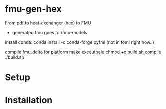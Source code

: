 # fmu-gen-hex
From pdf to heat-exchanger (hex) to FMU


- generated fmu goes to /fmu-models


install conda: conda install -c conda-forge pyfmi (not in toml right now..)


compile fmu_delta for platform
make executbale chmod +x build.sh
compile ./build.sh

# Setup
# Installation